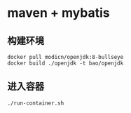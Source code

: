# maven + mybatis

## 构建环境

    docker pull modicn/openjdk:8-bullseye
    docker build ./openjdk -t bao/openjdk

## 进入容器

    ./run-container.sh
